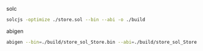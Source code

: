 solc
```bash
solcjs -optimize ./store.sol --bin --abi -o ./build
```

abigen
```bash
abigen --bin=./build/store_sol_Store.bin --abi=./build/store_sol_Store.abi --pkg=store --out=store.go
```